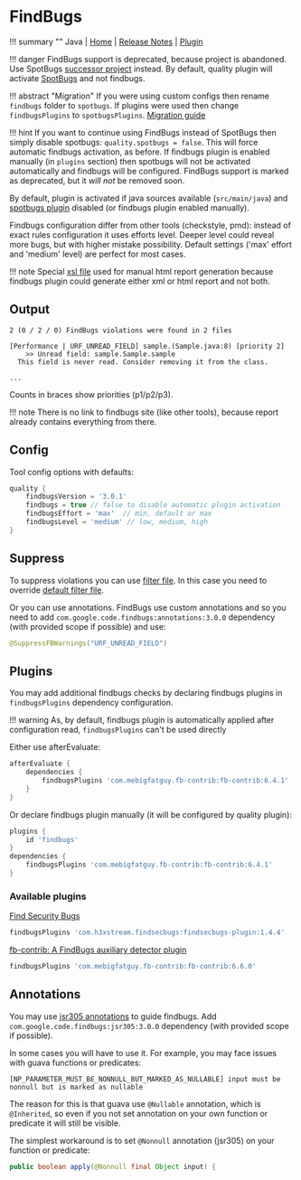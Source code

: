 # FindBugs

!!! summary ""
    Java | 
    [Home](http://findbugs.sourceforge.net) | 
    [Release Notes](http://findbugs.sourceforge.net/Changes.html) |
    [Plugin](https://docs.gradle.org/current/userguide/findbugs_plugin.html)     

!!! danger
    FindBugs support is deprecated, because project is abandoned. Use SpotBugs [successor project](https://github.com/findbugsproject/findbugs) instead.
    By default, quality plugin will activate [SpotBugs](spotbugs.md) and not findbugs.
    
!!! abstract "Migration"
    If you were using custom configs then rename `findbugs` folder to `spotbugs`.
    If plugins were used then change `findbugsPlugins` to `spotbugsPlugins`.
    [Migration guide](http://spotbugs.readthedocs.io/en/latest/migration.html)
        
!!! hint
    If you want to continue using FindBugs instead of SpotBugs then simply disable spotbugs:
    `quality.spotbugs = false`. This will force automatic findbugs activation, as before. 
    If findbugs plugin is enabled manually (in `plugins` section) then spotbugs will not be activated automatically
    and findbugs will be configured.
    FindBugs support is marked as deprecated, but it *will not* be removed soon.
        
    
By default, plugin is activated if java sources available (`src/main/java`) and [spotbugs plugin](spotbugs.md) disabled 
(or findbugs plugin enabled manually).    

Findbugs configuration differ from other tools (checkstyle, pmd): instead of exact rules configuration
it uses efforts level. Deeper level could reveal more bugs, but with higher mistake possibility. 
Default settings ('max' effort and 'medium' level) are perfect for most cases.

!!! note
    Special [xsl file](https://github.com/xvik/gradle-quality-plugin/blob/master/src/main/resources/ru/vyarus/quality/config/findbugs/html-report-style.xsl) 
    used for manual html report generation because findbugs plugin could generate either xml or html report and not both. 

## Output

```
2 (0 / 2 / 0) FindBugs violations were found in 2 files

[Performance | URF_UNREAD_FIELD] sample.(Sample.java:8) [priority 2]
	>> Unread field: sample.Sample.sample
  This field is never read. Consider removing it from the class.
  
...  
```

Counts in braces show priorities (p1/p2/p3).

!!! note
    There is no link to findbugs site (like other tools), because report already contains everything from there.

## Config

Tool config options with defaults:

```groovy
quality {
    findbugsVersion = '3.0.1'
    findbugs = true // false to disable automatic plugin activation
    findbugsEffort = 'max'  // min, default or max
    findbugsLevel = 'medium' // low, medium, high
}
```

## Suppress

To suppress violations you can use [filter file](http://findbugs.sourceforge.net/manual/filter.html).
In this case you need to override [default filter file](https://github.com/xvik/gradle-quality-plugin/blob/master/src/main/resources/ru/vyarus/quality/config/findbugs/exclude.xml).

Or you can use annotations. FindBugs use custom annotations and so you need to add 
`com.google.code.findbugs:annotations:3.0.0` dependency (with provided scope if possible) and use:

```java
@SuppressFBWarnings("URF_UNREAD_FIELD")
```

## Plugins

You may add additional findbugs checks by declaring findbugs plugins in `findbugsPlugins` dependency configuration.

!!! warning
    As, by default, findbugs plugin is automatically applied after configuration read, `findbugsPlugins` can't be used directly

Either use afterEvaluate:

```groovy
afterEvaluate {
    dependencies {
        findbugsPlugins 'com.mebigfatguy.fb-contrib:fb-contrib:6.4.1'
    }
}
```

Or declare findbugs plugin manually (it will be configured by quality plugin):

```groovy
plugins {
    id 'findbugs'
}
dependencies {
    findbugsPlugins 'com.mebigfatguy.fb-contrib:fb-contrib:6.4.1'
}
```

### Available plugins

[Find Security Bugs](http://find-sec-bugs.github.io/)

```groovy
findbugsPlugins 'com.h3xstream.findsecbugs:findsecbugs-plugin:1.4.4'
```

[fb-contrib: A FindBugs auxiliary detector plugin](http://fb-contrib.sourceforge.net/)

```groovy
findbugsPlugins 'com.mebigfatguy.fb-contrib:fb-contrib:6.6.0'
```

## Annotations

You may use [jsr305 annotations](http://findbugs.sourceforge.net/manual/annotations.html) to guide findbugs.
Add `com.google.code.findbugs:jsr305:3.0.0` dependency (with provided scope if possible).

In some cases you will have to use it.
For example, you may face issues with guava functions or predicates:

```
[NP_PARAMETER_MUST_BE_NONNULL_BUT_MARKED_AS_NULLABLE] input must be nonnull but is marked as nullable 
```

The reason for this is that guava use `@Nullable` annotation, which is `@Inherited`, so
even if you not set annotation on your own function or predicate it will still be visible.

The simplest workaround is to set `@Nonnull` annotation (jsr305) on your function or predicate:

```java
public boolean apply(@Nonnull final Object input) {
```
